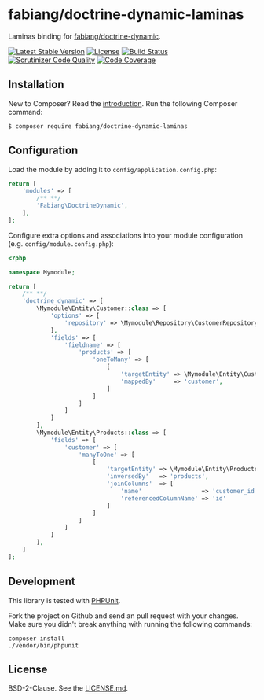 # fabiang/doctrine-dynamic-laminas

Laminas binding for [fabiang/doctrine-dynamic](https://github.com/fabiang/doctrine-dynamic).

[![Latest Stable Version](https://poser.pugx.org/fabiang/doctrine-dynamic-laminas/version)](https://packagist.org/packages/fabiang/doctrine-dynamic-laminas)
[![License](https://poser.pugx.org/fabiang/doctrine-dynamic-laminas/license)](https://packagist.org/packages/fabiang/doctrine-dynamic-laminas)
[![Build Status](https://travis-ci.com/fabiang/doctrine-dynamic-laminas.svg?branch=master)](https://travis-ci.com/fabiang/doctrine-dynamic-laminas)
[![Scrutinizer Code Quality](https://scrutinizer-ci.com/g/fabiang/doctrine-dynamic-laminas/badges/quality-score.png?b=master)](https://scrutinizer-ci.com/g/fabiang/doctrine-dynamic-laminas/?branch=master)
[![Code Coverage](https://scrutinizer-ci.com/g/fabiang/doctrine-dynamic-laminas/badges/coverage.png?b=master)](https://scrutinizer-ci.com/g/fabiang/doctrine-dynamic-laminas/?branch=master)

## Installation

New to Composer? Read the [introduction](https://getcomposer.org/doc/00-intro.md#introduction). Run the following Composer command:

```console
$ composer require fabiang/doctrine-dynamic-laminas
```

## Configuration

Load the module by adding it to `config/application.config.php`:

```php
return [
    'modules' => [
        /** **/
        'Fabiang\DoctrineDynamic',
    ],
];
```

Configure extra options and associations into your module configuration (e.g. `config/module.config.php`):

```php
<?php

namespace Mymodule;

return [
    /** **/
    'doctrine_dynamic' => [
        \Mymodule\Entity\Customer::class => [
            'options' => [
                'repository' => \Mymodule\Repository\CustomerRepository::class,
            ],
            'fields' => [
                'fieldname' => [
                    'products' => [
                        'oneToMany' => [
                            [
                                'targetEntity' => \Mymodule\Entity\Customer::class,
                                'mappedBy'     => 'customer',
                            ]
                        ]
                    ]
                ]
            ]
        ],
        \Mymodule\Entity\Products::class => [
            'fields' => [
                'customer' => [
                    'manyToOne' => [
                        [
                            'targetEntity' => \Mymodule\Entity\Products::class,
                            'inversedBy'   => 'products',
                            'joinColumns'  => [
                                'name'                 => 'customer_id',
                                'referencedColumnName' => 'id'
                            ]
                        ]
                    ]
                ]
            ]
        ],
    ]
];
```

## Development

This library is tested with [PHPUnit](https://phpunit.de/).

Fork the project on Github and send an pull request with your changes.
Make sure you didn't break anything with running the following commands:

```console
composer install
./vendor/bin/phpunit
```

## License

BSD-2-Clause. See the [LICENSE.md](LICENSE.md).
